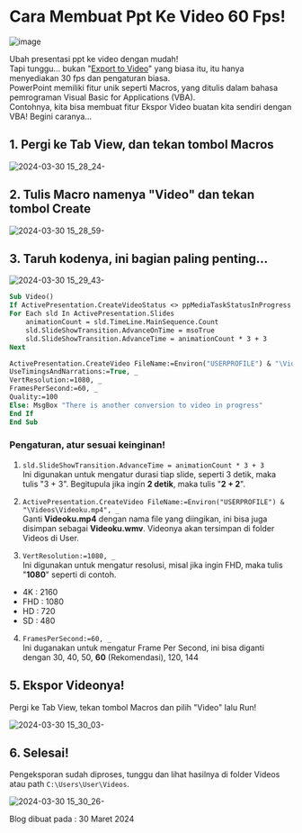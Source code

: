 # Cara Membuat Ppt Ke Video 60 Fps!

![image](/img/03-30-2024-(1).jpg)

Ubah presentasi ppt ke video dengan mudah!  
Tapi tunggu... bukan "[Export to Video](https://support.microsoft.com/en-gb/office/save-a-presentation-as-a-video%E2%80%8B-in-powerpoint-ba919059-523d-40a8-b99c-08d18996c09d)" yang biasa itu, itu hanya menyediakan 30 fps dan pengaturan biasa.  
PowerPoint memiliki fitur unik seperti Macros, yang ditulis dalam bahasa pemrograman Visual Basic for Applications (VBA).  
Contohnya, kita bisa membuat fitur Ekspor Video buatan kita sendiri dengan VBA! Begini caranya...

## 1. Pergi ke Tab View, dan tekan tombol Macros

![2024-03-30 15_28_24-](/img/03-30-2024-(2).jpg)

## 2. Tulis Macro namenya "Video" dan tekan tombol Create

![2024-03-30 15_28_59-](/img/03-30-2024-(3).jpg)

## 3. Taruh kodenya, ini bagian paling penting...

![2024-03-30 15_29_43-](/img/03-30-2024-(4).jpg)

```vb
Sub Video()
If ActivePresentation.CreateVideoStatus <> ppMediaTaskStatusInProgress Then
For Each sld In ActivePresentation.Slides
    animationCount = sld.TimeLine.MainSequence.Count
    sld.SlideShowTransition.AdvanceOnTime = msoTrue
    sld.SlideShowTransition.AdvanceTime = animationCount * 3 + 3
Next

ActivePresentation.CreateVideo FileName:=Environ("USERPROFILE") & "\Videos\Videoku.mp4", _
UseTimingsAndNarrations:=True, _
VertResolution:=1080, _
FramesPerSecond:=60, _
Quality:=100
Else: MsgBox "There is another conversion to video in progress"
End If
End Sub
```

### Pengaturan, atur sesuai keinginan!

1. `sld.SlideShowTransition.AdvanceTime = animationCount * 3 + 3`  
Ini digunakan untuk mengatur durasi tiap slide, seperti 3 detik, maka tulis "3 + 3".
Begitupula jika ingin **2 detik**, maka tulis "**2 + 2**".

2. `ActivePresentation.CreateVideo FileName:=Environ("USERPROFILE") & "\Videos\Videoku.mp4", _`  
Ganti **Videoku.mp4** dengan nama file yang diingikan, ini bisa juga disimpan sebagai **Videoku.wmv**. Videonya akan tersimpan di folder Videos di User.
  
4. `VertResolution:=1080, _`  
Ini digunakan untuk mengatur resolusi, misal jika ingin FHD, maka tulis "**1080**" seperti di contoh.
* 4K : 2160   
* FHD : 1080
* HD : 720
* SD : 480

4. `FramesPerSecond:=60, _`  
Ini duganakan untuk mengatur Frame Per Second, ini bisa diganti dengan 30, 40, 50, **60** (Rekomendasi), 120, 144

## 5. Ekspor Videonya!
Pergi ke Tab View, tekan tombol Macros dan pilih "Video" lalu Run!

![2024-03-30 15_30_03-](/img/03-30-2024-(5).jpg)

## 6. Selesai!

Pengeksporan sudah diproses, tunggu dan lihat hasilnya di folder Videos atau path `C:\Users\User\Videos`.

![2024-03-30 15_30_26-](/img/03-30-2024-(6).jpg)

Blog dibuat pada : 30 Maret 2024
